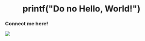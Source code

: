 <h1 align="center">printf("Do no Hello, World!")</h1>

<div>
    <h3>Connect me here!</h3>
    <a href="https://www.facebook.com/LyanJover/">
        <img src="https://img.shields.io/badge/Facebook-1877F2?style=for-the-badge&logo=facebook&logoColor=white">
    </a>
</div>